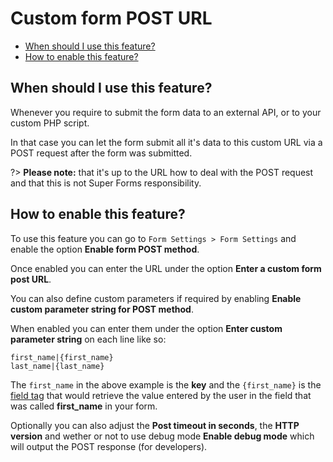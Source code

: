 # Custom form POST URL

* [When should I use this feature?](#when-should-i-use-this-feature)
* [How to enable this feature?](#how-to-enable-this-feature)

## When should I use this feature?

Whenever you require to submit the form data to an external API, or to your custom PHP script.

In that case you can let the form submit all it's data to this custom URL via a POST request after the form was submitted.

?> **Please note:** that it's up to the URL how to deal with the POST request and that this is not Super Forms responsibility.

## How to enable this feature?

To use this feature you can go to `Form Settings > Form Settings` and enable the option **Enable form POST method**.

Once enabled you can enter the URL under the option **Enter a custom form post URL**.

You can also define custom parameters if required by enabling **Enable custom parameter string for POST method**.

When enabled you can enter them under the option **Enter custom parameter string** on each line like so:

    first_name|{first_name}
    last_name|{last_name}

The `first_name` in the above example is the **key** and the `{first_name}` is the [field tag](tags-system) that would retrieve the value entered by the user in the field that was called **first_name** in your form.

Optionally you can also adjust the **Post timeout in seconds**, the **HTTP version** and wether or not to use debug mode **Enable debug mode** which will output the POST response (for developers).
